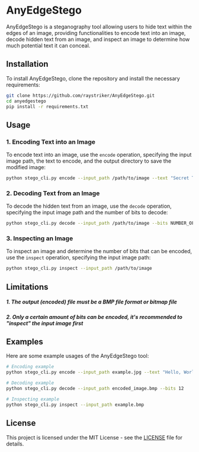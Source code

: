 
# AnyEdgeStego

AnyEdgeStego is a steganography tool allowing users to hide text within the edges of an image, providing functionalities to encode text into an image, decode hidden text from an image, and inspect an image to determine how much potential text it can conceal.

## Installation

To install AnyEdgeStego, clone the repository and install the necessary requirements:

```sh
git clone https://github.com/raystriker/AnyEdgeStego.git
cd anyedgestego
pip install -r requirements.txt
```

## Usage

### 1. Encoding Text into an Image

To encode text into an image, use the `encode` operation, specifying the input image path, the text to encode, and the output directory to save the modified image:

```sh
python stego_cli.py encode --input_path /path/to/image --text "Secret Text" --output_dir /path/to/output_dir
```

### 2. Decoding Text from an Image

To decode the hidden text from an image, use the `decode` operation, specifying the input image path and the number of bits to decode:

```sh
python stego_cli.py decode --input_path /path/to/image --bits NUMBER_OF_BITS
```

### 3. Inspecting an Image

To inspect an image and determine the number of bits that can be encoded, use the `inspect` operation, specifying the input image path:

```sh
python stego_cli.py inspect --input_path /path/to/image
```

## Limitations

##### 1. The output (encoded) file must be a BMP file format or bitmap file
##### 2. Only a certain amount of bits can be encoded, it's recommended to "inspect" the input image first


## Examples

Here are some example usages of the AnyEdgeStego tool:

```sh
# Encoding example
python stego_cli.py encode --input_path example.jpg --text "Hello, World!" --output_dir encoded_image.bmp

# Decoding example
python stego_cli.py decode --input_path encoded_image.bmp --bits 12

# Inspecting example
python stego_cli.py inspect --input_path example.bmp
```

## License

This project is licensed under the MIT License - see the [LICENSE](LICENSE) file for details.

